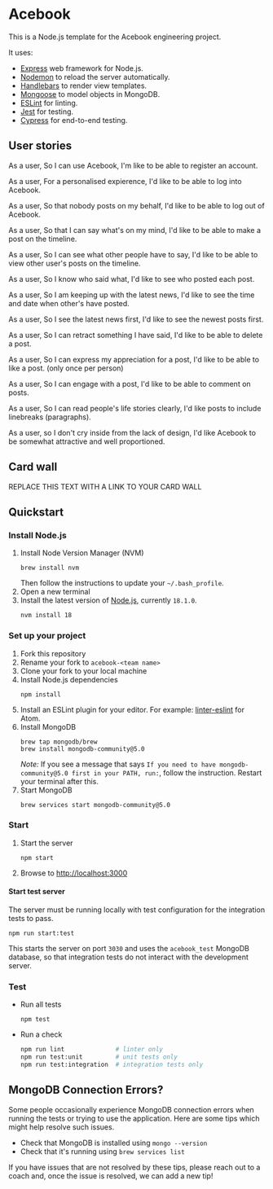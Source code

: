 # Acebook

This is a Node.js template for the Acebook engineering project.

It uses:

- [Express](https://expressjs.com/) web framework for Node.js.
- [Nodemon](https://nodemon.io/) to reload the server automatically.
- [Handlebars](https://handlebarsjs.com/) to render view templates.
- [Mongoose](https://mongoosejs.com) to model objects in MongoDB.
- [ESLint](https://eslint.org) for linting.
- [Jest](https://jestjs.io/) for testing.
- [Cypress](https://www.cypress.io/) for end-to-end testing.

## User stories

As a user,
So I can use Acebook,
I'm like to be able to register an account.

As a user,
For a personalised expierence,
I'd like to be able to log into Acebook.

As a user,
So that nobody posts on my behalf,
I'd like to be able to log out of Acebook.

As a user,
So that I can say what's on my mind,
I'd like to be able to make a post on the timeline.

As a user,
So I can see what other people have to say,
I'd like to be able to view other user's posts on the timeline.

As a user,
So I know who said what,
I'd like to see who posted each post.

As a user,
So I am keeping up with the latest news,
I'd like to see the time and date when other's have posted.

As a user,
So I see the latest news first,
I'd like to see the newest posts first.

As a user,
So I can retract something I have said,
I'd like to be able to delete a post.

As a user,
So I can express my appreciation for a post,
I'd like to be able to like a post. (only once per person)

As a user,
So I can engage with a post,
I'd like to be able to comment on posts.

As a user,
So I can read people's life stories clearly,
I'd like posts to include linebreaks (paragraphs).

As a user,
so I don't cry inside from the lack of design,
I'd like Acebook to be somewhat attractive and well proportioned.


## Card wall

REPLACE THIS TEXT WITH A LINK TO YOUR CARD WALL

## Quickstart

### Install Node.js

1. Install Node Version Manager (NVM)
   ```
   brew install nvm
   ```
   Then follow the instructions to update your `~/.bash_profile`.
2. Open a new terminal
3. Install the latest version of [Node.js](https://nodejs.org/en/), currently `18.1.0`.
   ```
   nvm install 18
   ```

### Set up your project

1. Fork this repository
2. Rename your fork to `acebook-<team name>`
3. Clone your fork to your local machine
4. Install Node.js dependencies
   ```
   npm install
   ```
5. Install an ESLint plugin for your editor. For example: [linter-eslint](https://github.com/AtomLinter/linter-eslint) for Atom.
6. Install MongoDB
   ```
   brew tap mongodb/brew
   brew install mongodb-community@5.0
   ```
   *Note:* If you see a message that says `If you need to have mongodb-community@5.0 first in your PATH, run:`, follow the instruction. Restart your terminal after this.
7. Start MongoDB
   ```
   brew services start mongodb-community@5.0
   ```

### Start

1. Start the server
   ```
   npm start
   ```
2. Browse to [http://localhost:3000](http://localhost:3000)

#### Start test server

The server must be running locally with test configuration for the
integration tests to pass.

```
npm run start:test
```

This starts the server on port `3030` and uses the `acebook_test` MongoDB database,
so that integration tests do not interact with the development server.

### Test

- Run all tests
  ```
  npm test
  ```
- Run a check
  ```bash
  npm run lint              # linter only
  npm run test:unit         # unit tests only
  npm run test:integration  # integration tests only
  ```

## MongoDB Connection Errors?

Some people occasionally experience MongoDB connection errors when running the tests or trying to use the application. Here are some tips which might help resolve such issues.

- Check that MongoDB is installed using `mongo --version`
- Check that it's running using `brew services list`

If you have issues that are not resolved by these tips, please reach out to a coach and, once the issue is resolved, we can add a new tip!
